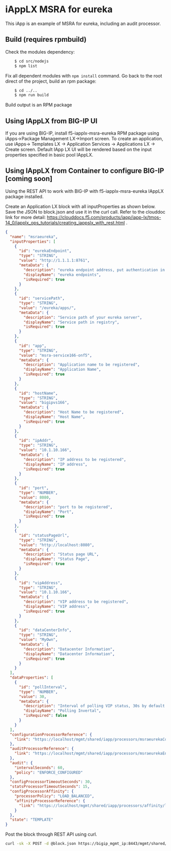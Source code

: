 # iAppLX MSRA for eureka

This iApp is an example of MSRA for eureka, including an audit processor.  

## Build (requires rpmbuild)

  Check the modules dependency:
```bash
    $ cd src/nodejs
    $ npm list
```
  Fix all dependent modules with `npm install` command.
  Go back to the root direct of the project, build an rpm package:
```bash
    $ cd ../..
    $ npm run build
```

Build output is an RPM package
## Using IAppLX from BIG-IP UI
If you are using BIG-IP, install f5-iapplx-msra-eureka RPM package using iApps->Package Management LX->Import screen. To create an application, use iApps-> Templates LX -> Application Services -> Applications LX -> Create screen. Default IApp LX UI will be rendered based on the input properties specified in basic pool IAppLX.

## Using IAppLX from Container to configure BIG-IP [coming soon]

Using the REST API to work with BIG-IP with f5-iapplx-msra-eureka IAppLX package installed. 

Create an Application LX block with all inputProperties as shown below.
Save the JSON to block.json and use it in the curl call. Refer to the clouddoc link for more detail: https://clouddocs.f5.com/products/iapp/iapp-lx/tmos-14_0/iapplx_ops_tutorials/creating_iappslx_with_rest.html .

```json
{
  "name": "msraeureka",
  "inputProperties": [
    {
      "id": "eurekaEndpoint",
      "type": "STRING",
      "value": "http://1.1.1.1:8761",
      "metaData": {
        "description": "eureka endpoint address, put authentication in the endpoint, eg. http://user:pass@1.1.1.1:8761",
        "displayName": "eureka endpoints",
        "isRequired": true
      }
    },
    {
      "id": "servicePath",
      "type": "STRING",
      "value": "/eureka/apps/",
      "metaData": {
        "description": "Service path of your eureka server",
        "displayName": "Service path in registry",
        "isRequired": true
      }
    },
    {
      "id": "app",
      "type": "STRING",
      "value": "msra-service166-onf5",
      "metaData": {
        "description": "Application name to be registered",
        "displayName": "Application Name",
        "isRequired": true
      }
    },
    {
      "id": "hostName",
      "type": "STRING",
      "value": "bigipvs166",
      "metaData": {
        "description": "Host Name to be registered",
        "displayName": "Host Name",
        "isRequired": true
      }
    },
    {
      "id": "ipAddr",
      "type": "STRING",
      "value": "10.1.10.166",
      "metaData": {
        "description": "IP address to be registered",
        "displayName": "IP address",
        "isRequired": true
      }
    },
    {
      "id": "port",
      "type": "NUMBER",
      "value": 8080,
      "metaData": {
        "description": "port to be registered",
        "displayName": "Port",
        "isRequired": true
      }
    },
    {
      "id": "statusPageUrl",
      "type": "STRING",
      "value": "http://localhost:8080",
      "metaData": {
        "description": "Status page URL",
        "displayName": "Status Page",
        "isRequired": true
      }
    },
    {
      "id": "vipAddress",
      "type": "STRING",
      "value": "10.1.10.166",
      "metaData": {
        "description": "VIP address to be registered",
        "displayName": "VIP address",
        "isRequired": true
      }
    },
    {
      "id": "dataCenterInfo",
      "type": "STRING",
      "value": "MyOwn",
      "metaData": {
        "description": "Datacenter Information",
        "displayName": "Datacenter Information",
        "isRequired": true
      }
    }
  ],
  "dataProperties": [
    {
      "id": "pollInterval",
      "type": "NUMBER",
      "value": 30,
      "metaData": {
        "description": "Interval of polling VIP status, 30s by default.",
        "displayName": "Polling Invertal",
        "isRequired": false
      }
    }
  ],
  "configurationProcessorReference": {
    "link": "https://localhost/mgmt/shared/iapp/processors/msraeurekaConfig"
  },
  "auditProcessorReference": {
    "link": "https://localhost/mgmt/shared/iapp/processors/msraeurekaEnforceConfiguredAudit"
  },
  "audit": {
    "intervalSeconds": 60,
    "policy": "ENFORCE_CONFIGURED"
  },
  "configProcessorTimeoutSeconds": 30,
  "statsProcessorTimeoutSeconds": 15,
  "configProcessorAffinity": {
    "processorPolicy": "LOAD_BALANCED",
    "affinityProcessorReference": {
      "link": "https://localhost/mgmt/shared/iapp/processors/affinity/load-balanced"
    }
  },
  "state": "TEMPLATE"
}
```

Post the block through REST API using curl. 
```bash
curl -sk -X POST -d @block.json https://bigip_mgmt_ip:8443/mgmt/shared/iapp/blocks
```

